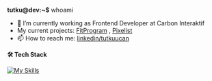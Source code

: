 **tutku@dev:~$** whoami
- 🔭 I’m currently working as Frontend Developer at Carbon Interaktif
- My current projects: [FitProgram](https://www.github.com/tutkuofnight/fitprogram) , [Pixelist](https://www.github.com/tutkuofnight/pixelist)
- 📫 How to reach me: [linkedin/tutkuucan](https://www.linkedin.com/in/tutkuucan/)

**🛠 Tech Stack**

[![My Skills](https://skillicons.dev/icons?i=js,html,css,sass,react,vue,nodejs,express,nuxtjs,mongodb,pug)](https://skillicons.dev)

